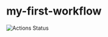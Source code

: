 # my-first-workflow
![Actions Status](https://github.com/bitsen03/my-first-workflow/actions/workflows/hello-world.yml)